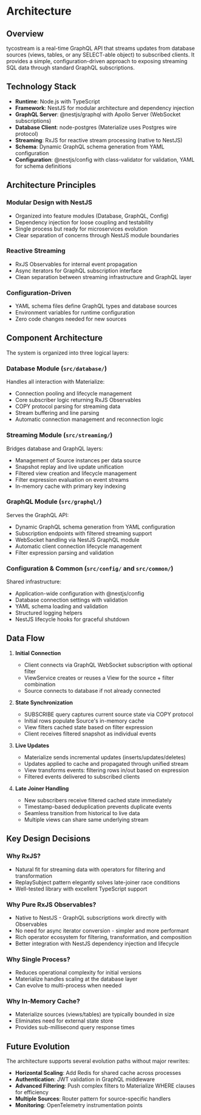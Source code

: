 # Architecture

## Overview

tycostream is a real-time GraphQL API that streams updates from database sources (views, tables, or any SELECT-able object) to subscribed clients. It provides a simple, configuration-driven approach to exposing streaming SQL data through standard GraphQL subscriptions.

## Technology Stack

- **Runtime**: Node.js with TypeScript
- **Framework**: NestJS for modular architecture and dependency injection
- **GraphQL Server**: @nestjs/graphql with Apollo Server (WebSocket subscriptions)
- **Database Client**: node-postgres (Materialize uses Postgres wire protocol)
- **Streaming**: RxJS for reactive stream processing (native to NestJS)
- **Schema**: Dynamic GraphQL schema generation from YAML configuration
- **Configuration**: @nestjs/config with class-validator for validation, YAML for schema definitions

## Architecture Principles

### Modular Design with NestJS
- Organized into feature modules (Database, GraphQL, Config)
- Dependency injection for loose coupling and testability
- Single process but ready for microservices evolution
- Clear separation of concerns through NestJS module boundaries

### Reactive Streaming
- RxJS Observables for internal event propagation
- Async iterators for GraphQL subscription interface
- Clean separation between streaming infrastructure and GraphQL layer

### Configuration-Driven
- YAML schema files define GraphQL types and database sources
- Environment variables for runtime configuration
- Zero code changes needed for new sources

## Component Architecture

The system is organized into three logical layers:

### Database Module (`src/database/`)
Handles all interaction with Materialize:
- Connection pooling and lifecycle management
- Core subscriber logic returning RxJS Observables
- COPY protocol parsing for streaming data
- Stream buffering and line parsing
- Automatic connection management and reconnection logic

### Streaming Module (`src/streaming/`)
Bridges database and GraphQL layers:
- Management of Source instances per data source
- Snapshot replay and live update unification
- Filtered view creation and lifecycle management
- Filter expression evaluation on event streams
- In-memory cache with primary key indexing

### GraphQL Module (`src/graphql/`)
Serves the GraphQL API:
- Dynamic GraphQL schema generation from YAML configuration
- Subscription endpoints with filtered streaming support
- WebSocket handling via NestJS GraphQL module
- Automatic client connection lifecycle management
- Filter expression parsing and validation

### Configuration & Common (`src/config/` and `src/common/`)
Shared infrastructure:
- Application-wide configuration with @nestjs/config
- Database connection settings with validation
- YAML schema loading and validation
- Structured logging helpers
- NestJS lifecycle hooks for graceful shutdown

## Data Flow

1. **Initial Connection**
   - Client connects via GraphQL WebSocket subscription with optional filter
   - ViewService creates or reuses a View for the source + filter combination
   - Source connects to database if not already connected

2. **State Synchronization**
   - SUBSCRIBE query captures current source state via COPY protocol
   - Initial rows populate Source's in-memory cache
   - View filters cached state based on filter expression
   - Client receives filtered snapshot as individual events

3. **Live Updates**
   - Materialize sends incremental updates (inserts/updates/deletes)
   - Updates applied to cache and propagated through unified stream
   - View transforms events: filtering rows in/out based on expression
   - Filtered events delivered to subscribed clients

4. **Late Joiner Handling**
   - New subscribers receive filtered cached state immediately
   - Timestamp-based deduplication prevents duplicate events
   - Seamless transition from historical to live data
   - Multiple views can share same underlying stream

## Key Design Decisions

### Why RxJS?
- Natural fit for streaming data with operators for filtering and transformation
- ReplaySubject pattern elegantly solves late-joiner race conditions
- Well-tested library with excellent TypeScript support

### Why Pure RxJS Observables?
- Native to NestJS - GraphQL subscriptions work directly with Observables
- No need for async iterator conversion - simpler and more performant
- Rich operator ecosystem for filtering, transformation, and composition
- Better integration with NestJS dependency injection and lifecycle

### Why Single Process?
- Reduces operational complexity for initial versions
- Materialize handles scaling at the database layer
- Can evolve to multi-process when needed

### Why In-Memory Cache?
- Materialize sources (views/tables) are typically bounded in size
- Eliminates need for external state store
- Provides sub-millisecond query response times

## Future Evolution

The architecture supports several evolution paths without major rewrites:

- **Horizontal Scaling**: Add Redis for shared cache across processes
- **Authentication**: JWT validation in GraphQL middleware
- **Advanced Filtering**: Push complex filters to Materialize WHERE clauses for efficiency
- **Multiple Sources**: Router pattern for source-specific handlers
- **Monitoring**: OpenTelemetry instrumentation points